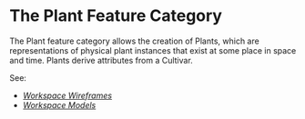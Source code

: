 # The Plant Feature Category

The Plant feature category allows the creation of Plants, which are representations of physical plant instances that exist at some place in space and time. Plants derive attributes from a Cultivar.

See:
- *[Workspace Wireframes](wireframes.md)*
- *[Workspace Models](models.md)* 